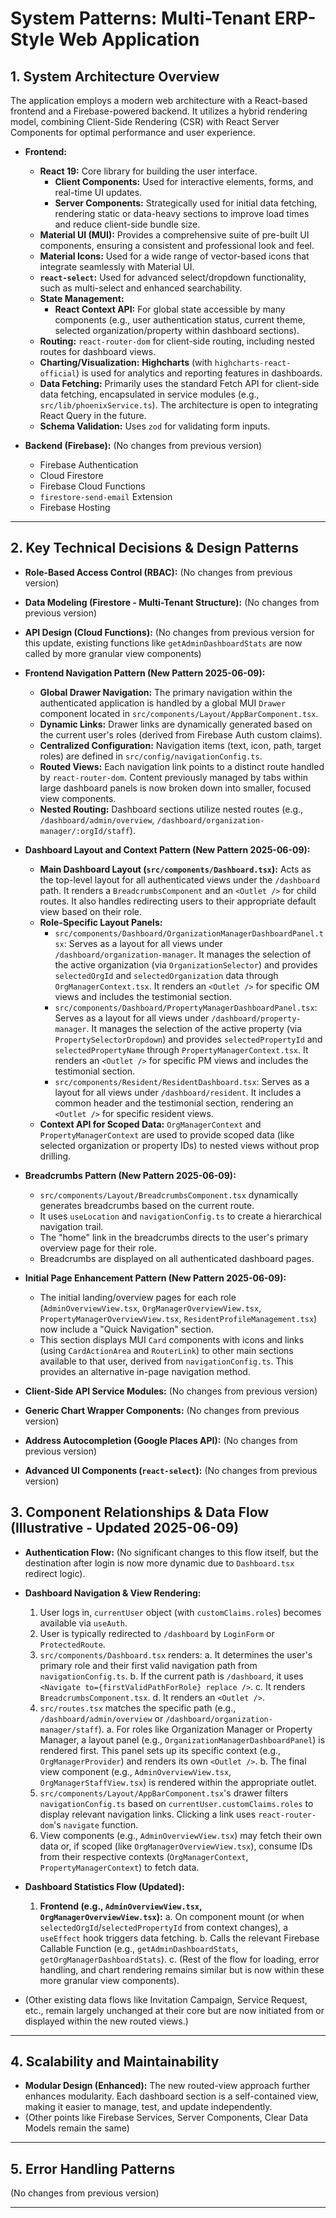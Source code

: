 # System Patterns: Multi-Tenant ERP-Style Web Application

## 1. System Architecture Overview

The application employs a modern web architecture with a React-based frontend and a Firebase-powered backend. It utilizes a hybrid rendering model, combining Client-Side Rendering (CSR) with React Server Components for optimal performance and user experience.

- **Frontend:**
  - **React 19:** Core library for building the user interface.
    - **Client Components:** Used for interactive elements, forms, and real-time UI updates.
    - **Server Components:** Strategically used for initial data fetching, rendering static or data-heavy sections to improve load times and reduce client-side bundle size.
  - **Material UI (MUI):** Provides a comprehensive suite of pre-built UI components, ensuring a consistent and professional look and feel.
  - **Material Icons:** Used for a wide range of vector-based icons that integrate seamlessly with Material UI.
  - **`react-select`:** Used for advanced select/dropdown functionality, such as multi-select and enhanced searchability.
  - **State Management:**
    - **React Context API:** For global state accessible by many components (e.g., user authentication status, current theme, selected organization/property within dashboard sections).
  - **Routing:** `react-router-dom` for client-side routing, including nested routes for dashboard views.
  - **Charting/Visualization:** **Highcharts** (with `highcharts-react-official`) is used for analytics and reporting features in dashboards.
  - **Data Fetching:** Primarily uses the standard Fetch API for client-side data fetching, encapsulated in service modules (e.g., `src/lib/phoenixService.ts`). The architecture is open to integrating React Query in the future.
  - **Schema Validation:** Uses `zod` for validating form inputs.

- **Backend (Firebase):** (No changes from previous version)
  - Firebase Authentication
  - Cloud Firestore
  - Firebase Cloud Functions
  - `firestore-send-email` Extension
  - Firebase Hosting

---

## 2. Key Technical Decisions & Design Patterns

- **Role-Based Access Control (RBAC):** (No changes from previous version)

- **Data Modeling (Firestore - Multi-Tenant Structure):** (No changes from previous version)

- **API Design (Cloud Functions):** (No changes from previous version for this update, existing functions like `getAdminDashboardStats` are now called by more granular view components)

- **Frontend Navigation Pattern (New Pattern 2025-06-09):**
    - **Global Drawer Navigation:** The primary navigation within the authenticated application is handled by a global MUI `Drawer` component located in `src/components/Layout/AppBarComponent.tsx`.
    - **Dynamic Links:** Drawer links are dynamically generated based on the current user's roles (derived from Firebase Auth custom claims).
    - **Centralized Configuration:** Navigation items (text, icon, path, target roles) are defined in `src/config/navigationConfig.ts`.
    - **Routed Views:** Each navigation link points to a distinct route handled by `react-router-dom`. Content previously managed by tabs within large dashboard panels is now broken down into smaller, focused view components.
    - **Nested Routing:** Dashboard sections utilize nested routes (e.g., `/dashboard/admin/overview`, `/dashboard/organization-manager/:orgId/staff`).

- **Dashboard Layout and Context Pattern (New Pattern 2025-06-09):**
    - **Main Dashboard Layout (`src/components/Dashboard.tsx`):** Acts as the top-level layout for all authenticated views under the `/dashboard` path. It renders a `BreadcrumbsComponent` and an `<Outlet />` for child routes. It also handles redirecting users to their appropriate default view based on their role.
    - **Role-Specific Layout Panels:**
        - `src/components/Dashboard/OrganizationManagerDashboardPanel.tsx`: Serves as a layout for all views under `/dashboard/organization-manager`. It manages the selection of the active organization (via `OrganizationSelector`) and provides `selectedOrgId` and `selectedOrganization` data through `OrgManagerContext.tsx`. It renders an `<Outlet />` for specific OM views and includes the testimonial section.
        - `src/components/Dashboard/PropertyManagerDashboardPanel.tsx`: Serves as a layout for all views under `/dashboard/property-manager`. It manages the selection of the active property (via `PropertySelectorDropdown`) and provides `selectedPropertyId` and `selectedPropertyName` through `PropertyManagerContext.tsx`. It renders an `<Outlet />` for specific PM views and includes the testimonial section.
        - `src/components/Resident/ResidentDashboard.tsx`: Serves as a layout for all views under `/dashboard/resident`. It includes a common header and the testimonial section, rendering an `<Outlet />` for specific resident views.
    - **Context API for Scoped Data:** `OrgManagerContext` and `PropertyManagerContext` are used to provide scoped data (like selected organization or property IDs) to nested views without prop drilling.

- **Breadcrumbs Pattern (New Pattern 2025-06-09):**
    - `src/components/Layout/BreadcrumbsComponent.tsx` dynamically generates breadcrumbs based on the current route.
    - It uses `useLocation` and `navigationConfig.ts` to create a hierarchical navigation trail.
    - The "home" link in the breadcrumbs directs to the user's primary overview page for their role.
    - Breadcrumbs are displayed on all authenticated dashboard pages.

- **Initial Page Enhancement Pattern (New Pattern 2025-06-09):**
    - The initial landing/overview pages for each role (`AdminOverviewView.tsx`, `OrgManagerOverviewView.tsx`, `PropertyManagerOverviewView.tsx`, `ResidentProfileManagement.tsx`) now include a "Quick Navigation" section.
    - This section displays MUI `Card` components with icons and links (using `CardActionArea` and `RouterLink`) to other main sections available to that user, derived from `navigationConfig.ts`. This provides an alternative in-page navigation method.

- **Client-Side API Service Modules:** (No changes from previous version)
- **Generic Chart Wrapper Components:** (No changes from previous version)
- **Address Autocompletion (Google Places API):** (No changes from previous version)
- **Advanced UI Components (`react-select`):** (No changes from previous version)

## 3. Component Relationships & Data Flow (Illustrative - Updated 2025-06-09)

*   **Authentication Flow:** (No significant changes to this flow itself, but the destination after login is now more dynamic due to `Dashboard.tsx` redirect logic).

*   **Dashboard Navigation & View Rendering:**
    1.  User logs in, `currentUser` object (with `customClaims.roles`) becomes available via `useAuth`.
    2.  User is typically redirected to `/dashboard` by `LoginForm` or `ProtectedRoute`.
    3.  `src/components/Dashboard.tsx` renders:
        a.  It determines the user's primary role and their first valid navigation path from `navigationConfig.ts`.
        b.  If the current path is `/dashboard`, it uses `<Navigate to={firstValidPathForRole} replace />`.
        c.  It renders `BreadcrumbsComponent.tsx`.
        d.  It renders an `<Outlet />`.
    4.  `src/routes.tsx` matches the specific path (e.g., `/dashboard/admin/overview` or `/dashboard/organization-manager/staff`).
        a.  For roles like Organization Manager or Property Manager, a layout panel (e.g., `OrganizationManagerDashboardPanel`) is rendered first. This panel sets up its specific context (e.g., `OrgManagerProvider`) and renders its own `<Outlet />`.
        b.  The final view component (e.g., `AdminOverviewView.tsx`, `OrgManagerStaffView.tsx`) is rendered within the appropriate outlet.
    5.  `src/components/Layout/AppBarComponent.tsx`'s drawer filters `navigationConfig.ts` based on `currentUser.customClaims.roles` to display relevant navigation links. Clicking a link uses `react-router-dom`'s `navigate` function.
    6.  View components (e.g., `AdminOverviewView.tsx`) may fetch their own data or, if scoped (like `OrgManagerOverviewView.tsx`), consume IDs from their respective contexts (`OrgManagerContext`, `PropertyManagerContext`) to fetch data.

*   **Dashboard Statistics Flow (Updated):**
    1.  **Frontend (e.g., `AdminOverviewView.tsx`, `OrgManagerOverviewView.tsx`):**
        a.  On component mount (or when `selectedOrgId`/`selectedPropertyId` from context changes), a `useEffect` hook triggers data fetching.
        b.  Calls the relevant Firebase Callable Function (e.g., `getAdminDashboardStats`, `getOrgManagerDashboardStats`).
        c.  (Rest of the flow for loading, error handling, and chart rendering remains similar but is now within these more granular view components).

*   (Other existing data flows like Invitation Campaign, Service Request, etc., remain largely unchanged at their core but are now initiated from or displayed within the new routed views.)

---

## 4. Scalability and Maintainability

- **Modular Design (Enhanced):** The new routed-view approach further enhances modularity. Each dashboard section is a self-contained view, making it easier to manage, test, and update independently.
- (Other points like Firebase Services, Server Components, Clear Data Models remain the same)

---

## 5. Error Handling Patterns

(No changes from previous version)

---
